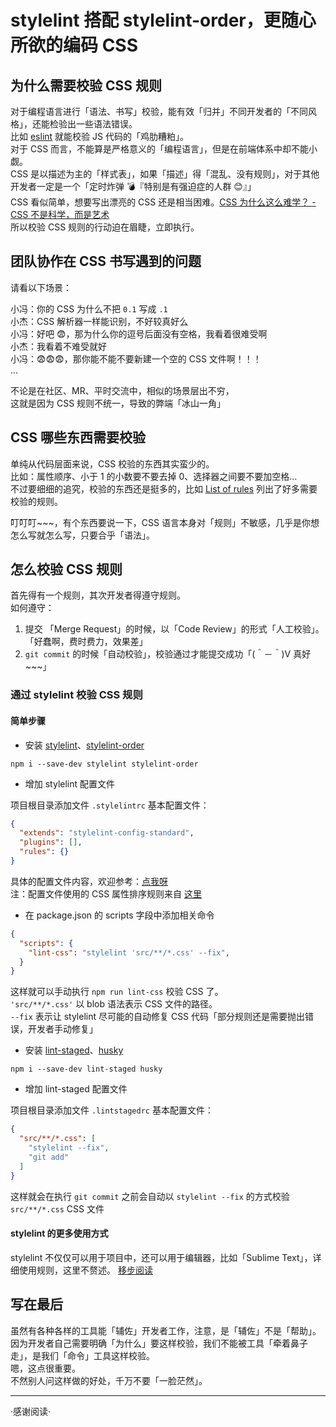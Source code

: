 # stylelint 搭配 stylelint-order，更随心所欲的编码 CSS

## 为什么需要校验 CSS 规则

对于编程语言进行「语法、书写」校验，能有效「归并」不同开发者的「不同风格」，还能检验出一些语法错误。  
比如 [eslint](https://github.com/eslint/eslint) 就能校验 JS 代码的「鸡肋糟粕」。  
对于 CSS 而言，不能算是严格意义的「编程语言」，但是在前端体系中却不能小觑。  
CSS 是以描述为主的「样式表」，如果「描述」得「混乱、没有规则」，对于其他开发者一定是一个「定时炸弹 💣『特别是有强迫症的人群 😊』」  
CSS 看似简单，想要写出漂亮的 CSS 还是相当困难。[CSS 为什么这么难学？ - CSS 不是科学，而是艺术](https://zhuanlan.zhihu.com/p/29888231)  
所以校验 CSS 规则的行动迫在眉睫，立即执行。

## 团队协作在 CSS 书写遇到的问题

请看以下场景：

小冯：你的 CSS 为什么不把 `0.1` 写成 `.1`  
小杰：CSS 解析器一样能识别，不好较真好么  
小冯：好吧 😨，那为什么你的逗号后面没有空格，我看着很难受啊  
小杰：我看着不难受就好  
小冯：😨😨😨，那你能不能不要新建一个空的 CSS 文件啊！！！  
…

不论是在社区、MR、平时交流中，相似的场景层出不穷，  
这就是因为 CSS 规则不统一，导致的弊端「冰山一角」

## CSS 哪些东西需要校验

单纯从代码层面来说，CSS 校验的东西其实蛮少的。  
比如：属性顺序、小于 1 的小数要不要去掉 0、选择器之间要不要加空格…  
不过要细细的追究，校验的东西还是挺多的，比如 [List of rules](https://stylelint.io/user-guide/rules/#list-of-rules) 列出了好多需要校验的规则。

叮叮叮~~~，有个东西要说一下，CSS 语言本身对「规则」不敏感，几乎是你想怎么写就怎么写，只要合乎「语法」。

## 怎么校验 CSS 规则

首先得有一个规则，其次开发者得遵守规则。  
如何遵守：

1. 提交 「Merge Request」的时候，以「Code Review」的形式「人工校验」。「好蠢啊，费时费力，效果差」
1. `git commit` 的时候「自动校验」，校验通过才能提交成功「(＾－＾)V 真好~~~」

### 通过 stylelint 校验 CSS 规则

#### 简单步骤

- 安装 [stylelint](https://github.com/stylelint/stylelint)、[stylelint-order](https://github.com/hudochenkov/stylelint-order)

`npm i --save-dev stylelint stylelint-order`

- 增加 stylelint 配置文件

项目根目录添加文件 `.stylelintrc` 基本配置文件：

```json
{
  "extends": "stylelint-config-standard",
  "plugins": [],
  "rules": {}
}
```

具体的配置文件内容，欢迎参考：[点我呀](https://raw.githubusercontent.com/hangyangws/article/master/src/data/.stylelintrc)  
注：配置文件使用的 CSS 属性排序规则来自 [这里](https://github.com/Wizard67/note-css-order#properties-属性)

- 在 package.json 的 scripts 字段中添加相关命令

```json
{
  "scripts": {
    "lint-css": "stylelint 'src/**/*.css' --fix",
  }
}
```

这样就可以手动执行 `npm run lint-css` 校验 CSS 了。  
`'src/**/*.css'` 以 blob 语法表示 CSS 文件的路径。  
`--fix` 表示让 stylelint 尽可能的自动修复 CSS 代码「部分规则还是需要抛出错误，开发者手动修复」

- 安装 [lint-staged](https://github.com/okonet/lint-staged)、[husky](https://github.com/typicode/husky)

`npm i --save-dev lint-staged husky`

- 增加 lint-staged 配置文件

项目根目录添加文件 `.lintstagedrc` 基本配置文件：

```json
{
  "src/**/*.css": [
    "stylelint --fix",
    "git add"
  ]
}
```

这样就会在执行 `git commit` 之前会自动以 `stylelint --fix` 的方式校验 `src/**/*.css` CSS 文件

#### stylelint 的更多使用方式

stylelint 不仅仅可以用于项目中，还可以用于编辑器，比如「Sublime Text」，详细使用规则，这里不赘述。 [移步阅读](https://stylelint.io/)

## 写在最后

虽然有各种各样的工具能「辅佐」开发者工作，注意，是「辅佐」不是「帮助」。  
因为开发者自己需要明确「为什么」要这样校验，我们不能被工具「牵着鼻子走」，是我们「命令」工具这样校验。  
嗯，这点很重要。  
不然别人问这样做的好处，千万不要「一脸茫然」。

---

·感谢阅读·
